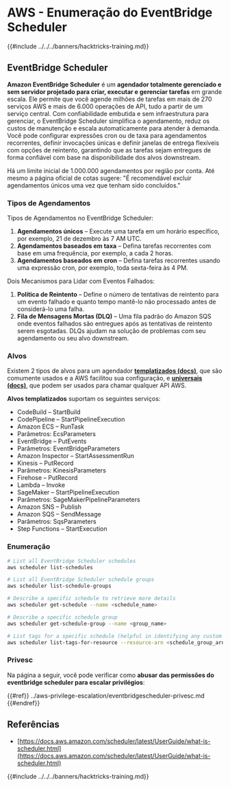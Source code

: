 # AWS - Enumeração do EventBridge Scheduler

{{#include ../../../banners/hacktricks-training.md}}

## EventBridge Scheduler

**Amazon EventBridge Scheduler** é um **agendador totalmente gerenciado e sem servidor projetado para criar, executar e gerenciar tarefas** em grande escala. Ele permite que você agende milhões de tarefas em mais de 270 serviços AWS e mais de 6.000 operações de API, tudo a partir de um serviço central. Com confiabilidade embutida e sem infraestrutura para gerenciar, o EventBridge Scheduler simplifica o agendamento, reduz os custos de manutenção e escala automaticamente para atender à demanda. Você pode configurar expressões cron ou de taxa para agendamentos recorrentes, definir invocações únicas e definir janelas de entrega flexíveis com opções de reintento, garantindo que as tarefas sejam entregues de forma confiável com base na disponibilidade dos alvos downstream.

Há um limite inicial de 1.000.000 agendamentos por região por conta. Até mesmo a página oficial de cotas sugere: "É recomendável excluir agendamentos únicos uma vez que tenham sido concluídos."

### Tipos de Agendamentos

Tipos de Agendamentos no EventBridge Scheduler:

1. **Agendamentos únicos** – Execute uma tarefa em um horário específico, por exemplo, 21 de dezembro às 7 AM UTC.
2. **Agendamentos baseados em taxa** – Defina tarefas recorrentes com base em uma frequência, por exemplo, a cada 2 horas.
3. **Agendamentos baseados em cron** – Defina tarefas recorrentes usando uma expressão cron, por exemplo, toda sexta-feira às 4 PM.

Dois Mecanismos para Lidar com Eventos Falhados:

1. **Política de Reintento** – Define o número de tentativas de reintento para um evento falhado e quanto tempo mantê-lo não processado antes de considerá-lo uma falha.
2. **Fila de Mensagens Mortas (DLQ)** – Uma fila padrão do Amazon SQS onde eventos falhados são entregues após as tentativas de reintento serem esgotadas. DLQs ajudam na solução de problemas com seu agendamento ou seu alvo downstream.

### Alvos

Existem 2 tipos de alvos para um agendador [**templatizados (docs)**](https://docs.aws.amazon.com/scheduler/latest/UserGuide/managing-targets-templated.html), que são comumente usados e a AWS facilitou sua configuração, e [**universais (docs)**](https://docs.aws.amazon.com/scheduler/latest/UserGuide/managing-targets-universal.html), que podem ser usados para chamar qualquer API AWS.

**Alvos templatizados** suportam os seguintes serviços:

- CodeBuild – StartBuild
- CodePipeline – StartPipelineExecution
- Amazon ECS – RunTask
- Parâmetros: EcsParameters
- EventBridge – PutEvents
- Parâmetros: EventBridgeParameters
- Amazon Inspector – StartAssessmentRun
- Kinesis – PutRecord
- Parâmetros: KinesisParameters
- Firehose – PutRecord
- Lambda – Invoke
- SageMaker – StartPipelineExecution
- Parâmetros: SageMakerPipelineParameters
- Amazon SNS – Publish
- Amazon SQS – SendMessage
- Parâmetros: SqsParameters
- Step Functions – StartExecution

### Enumeração
```bash
# List all EventBridge Scheduler schedules
aws scheduler list-schedules

# List all EventBridge Scheduler schedule groups
aws scheduler list-schedule-groups

# Describe a specific schedule to retrieve more details
aws scheduler get-schedule --name <schedule_name>

# Describe a specific schedule group
aws scheduler get-schedule-group --name <group_name>

# List tags for a specific schedule (helpful in identifying any custom tags or permissions)
aws scheduler list-tags-for-resource --resource-arn <schedule_group_arn>
```
### Privesc

Na página a seguir, você pode verificar como **abusar das permissões do eventbridge scheduler para escalar privilégios**:

{{#ref}}
../aws-privilege-escalation/eventbridgescheduler-privesc.md
{{#endref}}

## Referências

- [https://docs.aws.amazon.com/scheduler/latest/UserGuide/what-is-scheduler.html](https://docs.aws.amazon.com/scheduler/latest/UserGuide/what-is-scheduler.html)

{{#include ../../../banners/hacktricks-training.md}}

